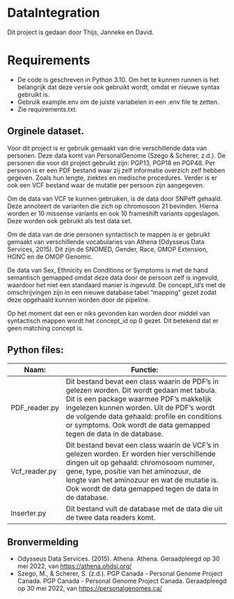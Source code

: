 # DataIntegration
Dit project is gedaan door Thijs, Janneke en David.

# Requirements
* De code is geschreven in Python 3.10. Om het te kunnen runnen is het belangrijk dat deze versie ook gebruikt wordt, omdat er nieuwe syntax gebruikt is. 
* Gebruik example.env om de juiste variabelen in een .env file te zetten.
* Zie requirements.txt.
## Orginele dataset.

Voor dit project is er gebruik gemaakt van drie verschillende data van personen. Deze data komt van PersonalGenome (Szego & Scherer, z.d.). De personen die voor dit project gebruikt zijn: PGP13, PGP18 en PGP48. Per persoon is er een PDF bestand waar zij zelf informatie overzich zelf hebben gegeven. Zoals hun lengte, ziektes en medische procedures. Verder is er ook een VCF bestand waar de mutatie per persoon zijn aangegeven.

Om de data van VCF te kunnen gebruiken, is de data door SNPeff gehaald. Deze annoteert de varianten die zich op chromosoon 21 bevinden. Hierna worden er 10 missense variants en ook 10 frameshift variants opgeslagen. Deze worden ook gebruikt als test data set.

Om de data van de drie personen syntactisch te mappen is er gebruikt gemaakt van verschillende vocabularies van Athena (Odysseus Data Services, 2015). Dit zijn de SNOMED, Gender, Race, OMOP Extension, HGNC en de OMOP Genomic. 

De data van Sex, Ethnicity en Conditions or Symptoms is met de hand semantisch gemapped omdat deze data door de persoon zelf is ingevuld, waardoor het niet een standaard manier is ingevuld. De concept_id’s met de omschrijvingen zijn in een nieuwe database tabel “mapping” gezet zodat deze opgehaald kunnen worden door de pipeline. 

Op het moment dat een er niks gevonden kan worden door middel van syntactisch mappen wordt het concept_id op 0 gezet. Dit betekend dat er geen matching concept is.

## Python files: 
| Naam: | Functie: |
| ----- | -------- |
| PDF_reader.py | Dit bestand bevat een class waarin de PDF’s in gelezen worden. Dit wordt gedaan met tabula. Dit is een package waarmee PDF’s makkelijk ingelezen kunnen worden. Uit de PDF’s wordt de volgende data gehaald: profile en conditions or symptoms. Ook wordt de data gemapped tegen de data in de database. |
| Vcf_reader.py | Dit bestand bevat een class waarin de VCF’s in gelezen worden. Er worden hier verschillende dingen uit op gehaald: chromosoom nummer, gene, type, positie van het aminozuur, de lengte van het aminozuur en wat de mutatie is. Ook wordt de data gemapped tegen de data in de database. |
| Inserter.py | Dit bestand vult de database met de data die uit de twee data readers komt.|

## Bronvermelding
- Odysseus Data Services. (2015). Athena. Athena. Geraadpleegd op 30 mei 2022, van https://athena.ohdsi.org/
- Szego, M., & Scherer, S. (z.d.). PGP Canada - Personal Genome Project Canada. PGP Canada - Personal Genome Project Canada. Geraadpleegd op 30 mei 2022, van https://personalgenomes.ca/
